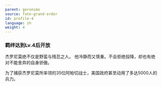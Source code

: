 ```yaml
---
parent: geronimo
source: fate-grand-order
id: profile-4
language: zh
weight: 4
---
```


### 羁绊达到Lv.4后开放

杰罗尼莫绝不仅是野蛮与残忍之人。
他冷静而又慎重。不会拒绝投降，却也有绝对不能舍弃的自身骄傲。

为了捕获杰罗尼莫所率领的35位阿帕切战士，美国政府甚至动用了多达5000人的兵力。
